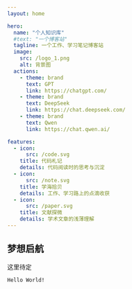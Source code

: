 ```yaml
---
layout: home

hero:
  name: "个人知识库"
  #text: "一个博客站"
  tagline: 一个工作、学习笔记博客站
  image:
    src: /logo_1.png
    alt: 背景图
  actions:
    - theme: brand
      text: GPT
      link: https://chatgpt.com/
    - theme: brand
      text: DeepSeek
      link: https://chat.deepseek.com/
    - theme: brand
      text: Qwen
      link: https://chat.qwen.ai/

features:
  - icon: 
      src: /code.svg
    title: 代码札记
    details: 代码阅读时的思考与沉淀
  - icon:
      src: /note.svg
    title: 学海拾贝
    details: 工作、学习路上的点滴收获
  - icon:
      src: /paper.svg
    title: 文献探微
    details: 学术文章的浅薄理解
---
```


## 梦想启航

这里待定

```sh
Hello World!
```